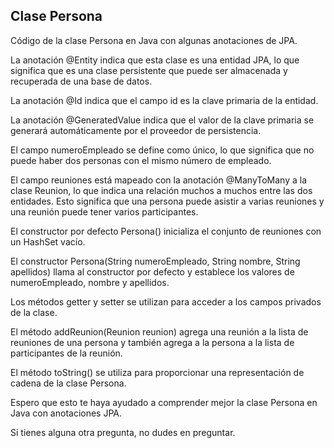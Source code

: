 ## Clase Persona

Código de la clase Persona en Java con algunas anotaciones de JPA. 

La anotación @Entity indica que esta clase es una entidad JPA, lo que significa que es una clase persistente que puede ser almacenada y recuperada de una base de datos.

La anotación @Id indica que el campo id es la clave primaria de la entidad.

La anotación @GeneratedValue indica que el valor de la clave primaria se generará automáticamente por el proveedor de persistencia.

El campo numeroEmpleado se define como único, lo que significa que no puede haber dos personas con el mismo número de empleado.

El campo reuniones está mapeado con la anotación @ManyToMany a la clase Reunion, lo que indica una relación muchos a muchos entre las dos entidades. 
Esto significa que una persona puede asistir a varias reuniones y una reunión puede tener varios participantes.

El constructor por defecto Persona() inicializa el conjunto de reuniones con un HashSet vacío.

El constructor Persona(String numeroEmpleado, String nombre, String apellidos) llama al constructor por defecto y establece los valores de numeroEmpleado, nombre y apellidos.

Los métodos getter y setter se utilizan para acceder a los campos privados de la clase.

El método addReunion(Reunion reunion) agrega una reunión a la lista de reuniones de una persona y también agrega a la persona a la lista de participantes de la reunión.

El método toString() se utiliza para proporcionar una representación de cadena de la clase Persona.

Espero que esto te haya ayudado a comprender mejor la clase Persona en Java con anotaciones JPA. 

Si tienes alguna otra pregunta, no dudes en preguntar.